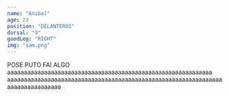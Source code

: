 ```yaml
---
name: "Anibal"
age: 23
position: "DELANTEROS"
dorsal: "9"
goodLeg: "RIGHT"
img: "sam.png"
---
```


POSE PUTO FAI ALGO aaaaaaaaaaaaaaaaaaaaaaaaaaaaaaaaaaaaaaaaaaaaaaaaaaaaaaaaaaaaa
aaaaaaaaaaaaaaaaaaaaaaaaaaaaaaaaaaaaaaaaaaaaaaaaaaaaaaaaaaaaaaaaaaaaaaaaaaaaaaaa
